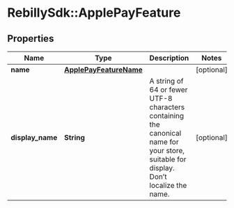 # RebillySdk::ApplePayFeature

## Properties
Name | Type | Description | Notes
------------ | ------------- | ------------- | -------------
**name** | [**ApplePayFeatureName**](ApplePayFeatureName.md) |  | [optional] 
**display_name** | **String** | A string of 64 or fewer UTF-8 characters containing the canonical name for your store, suitable for display. Don’t localize the name. | [optional] 

